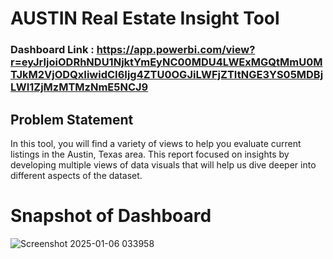 # AUSTIN Real Estate Insight Tool 

### Dashboard Link : https://app.powerbi.com/view?r=eyJrIjoiODRhNDU1NjktYmEyNC00MDU4LWExMGQtMmU0MTJkM2VjODQxIiwidCI6Ijg4ZTU0OGJiLWFjZTItNGE3YS05MDBjLWI1ZjMzMTMzNmE5NCJ9

## Problem Statement

In this tool, you will find a variety of views to help you evaluate current listings in the Austin, Texas area. This report focused on insights by developing multiple views of data visuals that will help us dive deeper into different aspects of the dataset.

# Snapshot of Dashboard

![Screenshot 2025-01-06 033958](https://github.com/user-attachments/assets/21d710f1-b2cc-46b5-aca7-71a938583de3)

